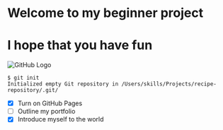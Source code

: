 # Welcome to my beginner project
# I hope that you have fun

![GitHub Logo](https://github.com/logo.png)
```
$ git init
Initialized empty Git repository in /Users/skills/Projects/recipe-repository/.git/
```
- [x] Turn on GitHub Pages
- [ ] Outline my portfolio
- [x] Introduce myself to the world
